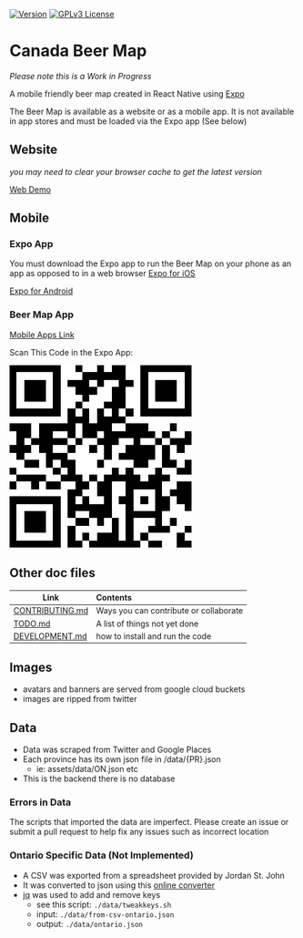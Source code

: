 [![Version](https://img.shields.io/badge/VERSION-0.3-BLUE)](https://img.shields.io/badge/VERSION-0.3-BLUE) [![GPLv3 License](https://img.shields.io/badge/License-GPL%20v3-yellow.svg)](https://www.gnu.org/licenses/gpl-3.0.txt)
# Canada Beer Map

*Please note this is a Work in Progress*

A mobile friendly beer map created in React Native using [Expo](https://expo.io/)

The Beer Map is available as a website or as a mobile app. It is not available in app stores and must be loaded via the Expo app (See below)

## Website

*you may need to clear your browser cache to get the latest version*

[Web Demo](https://beerify.github.io/map/)

## Mobile

### Expo App

You must download the Expo app to run the Beer Map on your phone as an app as opposed to in a web browser
[Expo for iOS](https://itunes.apple.com/app/apple-store/id982107779)

[Expo for Android](https://play.google.com/store/apps/details?id=host.exp.exponent&referrer=www)

### Beer Map App

[Mobile Apps Link](https://expo.io/@beerify/map)

Scan This Code in the Expo App:

![qr](https://github.com/beerify/map/blob/master/expo.png)

## Other doc files
| Link      |       Contents |
|----------|:-------------|
| [CONTRIBUTING.md](https://github.com/beerify/map/blob/master/CONTRIBUTING.md) | Ways you can contribute or collaborate |
| [TODO.md](https://github.com/beerify/map/blob/master/TODO.md)  | A list of things not yet done   |
| [DEVELOPMENT.md](https://github.com/beerify/map/blob/master/DEVELOPMENT.md)  | how to install and run the code|

## Images
- avatars and banners are served from google cloud buckets
- images are ripped from twitter

## Data
- Data was scraped from Twitter and Google Places
- Each province has its own json file in /data/{PR}.json
  - ie: assets/data/ON.json etc
- This is the backend there is no database

### Errors in Data
The scripts that imported the data are imperfect. Please create an issue or submit a pull request to help fix any issues such as incorrect location

### Ontario Specific Data (Not Implemented)
- A CSV was exported from a spreadsheet provided by Jordan St. John
- It was converted to json using this [online converter](https://csvjson.com/csv2json)
- [jq](https://github.com/stedolan/jq/wiki/Installation) was used to add and remove keys
  - see this script: `./data/tweakkeys.sh`
  - input: `./data/from-csv-ontario.json`
  - output: `./data/ontario.json`
